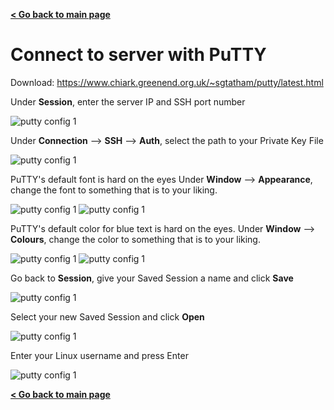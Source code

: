 **[< Go back to main page](../README.md)**


# Connect to server with PuTTY
Download: https://www.chiark.greenend.org.uk/~sgtatham/putty/latest.html

Under **Session**, enter the server IP and SSH port number

![putty config 1](images/putty_config1.png)


Under **Connection** --> **SSH** --> **Auth**, select the path to your Private Key File

![putty config 1](images/putty_config2.png)


PuTTY's default font is hard on the eyes Under **Window** --> **Appearance**, change the font to something that is to your liking.

![putty config 1](images/putty_config3.png)
![putty config 1](images/putty_config4.png)


PuTTY's default color for blue text is hard on the eyes. Under **Window** --> **Colours**, change the color to something that is to your liking.

![putty config 1](images/putty_config5.png)
![putty config 1](images/putty_config6.png)


Go back to **Session**, give your Saved Session a name and click **Save**

![putty config 1](images/putty_config7.png)


Select your new Saved Session and click **Open**

![putty config 1](images/putty_config8.png)


Enter your Linux username and press Enter

![putty config 1](images/putty_config9.png)


**[< Go back to main page](../README.md)**